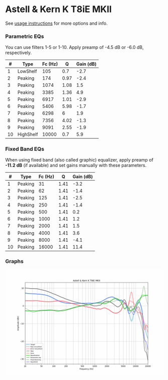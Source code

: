 # Astell & Kern K T8iE MKII
See [usage instructions](https://github.com/jaakkopasanen/AutoEq#usage) for more options and info.

### Parametric EQs
You can use filters 1-5 or 1-10. Apply preamp of -4.5 dB or -6.0 dB, respectively.

|   # | Type      |   Fc (Hz) |    Q |   Gain (dB) |
|-----|-----------|-----------|------|-------------|
|   1 | LowShelf  |       105 | 0.7  |        -2.7 |
|   2 | Peaking   |       174 | 0.97 |        -2.4 |
|   3 | Peaking   |      1074 | 1.08 |         1.5 |
|   4 | Peaking   |      3385 | 1.36 |         4.9 |
|   5 | Peaking   |      6917 | 1.01 |        -2.9 |
|   6 | Peaking   |      5406 | 5.98 |        -1.7 |
|   7 | Peaking   |      6298 | 6    |         1.9 |
|   8 | Peaking   |      7356 | 4.02 |        -1.3 |
|   9 | Peaking   |      9091 | 2.55 |        -1.9 |
|  10 | HighShelf |     10000 | 0.7  |         5.9 |

### Fixed Band EQs
When using fixed band (also called graphic) equalizer, apply preamp of **-11.2 dB** (if available) and set gains manually with these parameters.

|   # | Type    |   Fc (Hz) |    Q |   Gain (dB) |
|-----|---------|-----------|------|-------------|
|   1 | Peaking |        31 | 1.41 |        -3.2 |
|   2 | Peaking |        62 | 1.41 |        -1.4 |
|   3 | Peaking |       125 | 1.41 |        -2.5 |
|   4 | Peaking |       250 | 1.41 |        -1.4 |
|   5 | Peaking |       500 | 1.41 |         0.2 |
|   6 | Peaking |      1000 | 1.41 |         1.2 |
|   7 | Peaking |      2000 | 1.41 |         1.5 |
|   8 | Peaking |      4000 | 1.41 |         3.6 |
|   9 | Peaking |      8000 | 1.41 |        -4.1 |
|  10 | Peaking |     16000 | 1.41 |        11.4 |

### Graphs
![](./Astell%20&%20Kern%20K%20T8iE%20MKII.png)
